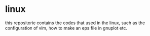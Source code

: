 # linux 
this repositorie contains the codes that used in the linux, such as the configuration of vim, how to make an eps file in gnuplot etc.
